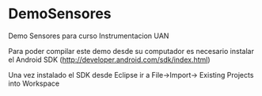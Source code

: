 DemoSensores
============

Demo Sensores para curso Instrumentacion UAN


Para poder compilar este demo desde su computador es necesario instalar el Android SDK (http://developer.android.com/sdk/index.html)

Una vez instalado el SDK desde Eclipse ir a File->Import-> Existing Projects into Workspace
